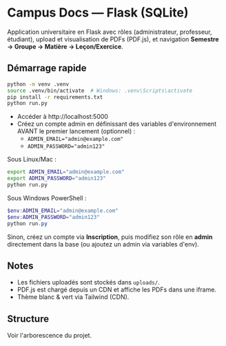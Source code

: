 # Campus Docs — Flask (SQLite)

Application universitaire en Flask avec rôles (administrateur, professeur, étudiant), upload et visualisation de PDFs (PDF.js), et navigation **Semestre → Groupe → Matière → Leçon/Exercice**.

## Démarrage rapide

```bash
python -m venv .venv
source .venv/bin/activate  # Windows: .venv\Scripts\activate
pip install -r requirements.txt
python run.py
```

- Accéder à http://localhost:5000
- Créez un compte admin en définissant des variables d'environnement AVANT le premier lancement (optionnel) :
  - `ADMIN_EMAIL="admin@example.com"`
  - `ADMIN_PASSWORD="admin123"`

Sous Linux/Mac :
```bash
export ADMIN_EMAIL="admin@example.com"
export ADMIN_PASSWORD="admin123"
python run.py
```

Sous Windows PowerShell :
```powershell
$env:ADMIN_EMAIL="admin@example.com"
$env:ADMIN_PASSWORD="admin123"
python run.py
```

Sinon, créez un compte via **Inscription**, puis modifiez son rôle en **admin** directement dans la base (ou ajoutez un admin via variables d'env).

## Notes
- Les fichiers uploadés sont stockés dans `uploads/`.
- PDF.js est chargé depuis un CDN et affiche les PDFs dans une iframe.
- Thème blanc & vert via Tailwind (CDN).

## Structure
Voir l'arborescence du projet.
